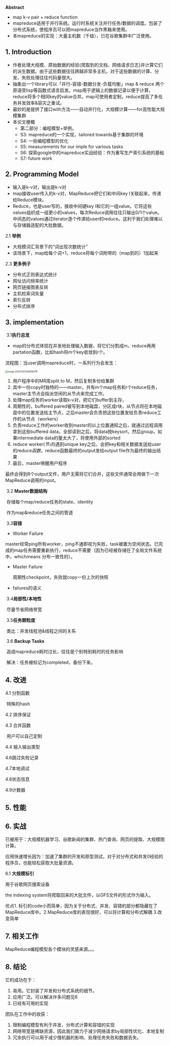 **Abstract**

+ map k-v pair + reduce function
+ mapreduce适用于并行系统。运行时系统关注并行任务/数据的调度。包装了分布式系统，使程序员可以把mapreduce当作黑箱来使用。
+ 本mapreduce的实现：大量主机数（千级），已在谷歌集群中广泛使用。

## **1. Introduction**

+ 作者处理大规模、原始数据的经验{爬取到的文档、网络请求日志}并计算它们的派生数据。由于这些数据往往跨越非常多主机，对于这些数据的计算、分发、失败处理往往代码量很大。
+ 抽象出一个library可以「并行-容错-数据分发-负载均衡」map & reduce 两个原语受lisp等函数式语言启发。map用于逻辑上的数据记录以便于计算，reduce将多个相同key的value合并。map可使用者定制，reduce提高了多任务并发效率&容灾之重试。
+ 最妙的是提供了接口with方法——自动并行化，大规模计算——for高性能大规模集群
+ 本论文梗概
  + 第二部分：编程模型+举例。
  + S3:  mapreduce的一个实现，tailored towards基于集群的环境
  + S4:  一些编程模型的优化
  + S5: measurements for our imple for various tasks
  + S6:  探索google中的mapreduce实战经验：作为重写生产索引系统的基础
  + S7:  future work



## **2. Programming Model**

+ 输入是k-v对，输出是k-v对
+ map接收user传入的k-v对，MapReduce把它们和中间key I关联起来，传递给Reduce模块。
+ Reduce，也是user写的，接收中间键key I和它的一组value。它将这些values组织成一组更小的values，每次Reduce调用往往只输出0/1个value。中间态的values通过iterator逐个传递给user的reduce。这利于我们处理难以与存储器适配的大批数据。

2.1  **举例**

+  大规模词汇背景下的“词出现次数统计”
+ 该场景下，map给每个词+1，reduce将每个词附带的（map到的）1加起来

2.3 **更多例子** 

+ 分布式正则表达式统计
+ 网址访问频率统计
+ 网页链接图表反转
+ 主机检索词矢量
+ 索引反转
+ 分布式排序



## **3. implementation** 

​	3.1**执行总览**

+  map的分布式体现在并发地处理输入数据，将它们分割成m，reduce再用partation函数，比如hash将m个key收敛到r个。

流程图：当user调用mapreduce时，一系列行为会发生：

<img src="/Users/tianyanning/Library/Application Support/typora-user-images/image-20221203144658479.png" alt="image-20221203144658479" style="zoom:50%;" />



1. 用户程序中的MR库split to M，然后复制多份给集群
1. 其中一份copy时独特的——master。共有m个map任务和r个reduce任务，master主节点会指派空闲的从节点来完成工作。
1. 处理map任务的worker读取k-v对，把它们buffer到主存，
1. 周期性的，buffered paired被写到本地磁盘，分区成r块，从节点将在本地磁盘中的位置发送给主节点，之后master会负责把这些位置发给负责reduce工作的从节点（workers）
1. 负责reduce工作的worker收到master的以上位置通知之后，就通过远程调用拿到这些buffered data，全部读到之后，将data按keysort，然后group。如果intermediate data的量太大了，将使用外部的sorted
1. reduce worker(*节点*)遇到unique key之后，会把key和相关数据发送给user的reduce*函数*，reduce函数最终的output发给output file作为最终的输出结果
1. 最后，master唤醒用户程序

最终会得到R个output文件，用户无需将它们合并，这些文件通常会用做下一次MapReduce调用的input。

​	3.2 **Master数据结构**

​	存储每个map/reduce任务的state、identity

​	作为map&reduce任务之间的管道

​	3.3**容错**

+  Worker Failure

  master经常ping所有worker，ping不通即视为失败，task被置为空闲状态。已完成的map任务需要重新执行，reduce不需要（因为已经被存储在了全局文件系统中，whichmeans 分布一致性的）。

+ Master Failure

  周期性checkpoint，失败就copy一份上次的快照

+ faliures的语义

​	3.4**局部性/本地性**

​	尽量节省网络带宽

​	3.5**任务颗粒度**

​	类比：并发线程池&线程之间的关系

​	3.6 **Backup Tasks**

​	造成mapreduce耗时过长，往往是个别特别耗时的任务影响

​	解决：任务被标记为completed，备份下来。



## **4. 改进**

4.1 分割函数

​	特殊的hash

4.2 排序保证

4.3 合并函数

​	用户可以自己定制

4.4 输入输出类型

4.6跳过失败记录

4.7本地调试

4.8状态信息

4.9计数器



 ## 5. 性能



## 6. 实战

已被用于：大规模机器学习、谷歌新闻的集群、热门查询、网页的提取、大规模图计算。

应用快速增长因为：加速了集群的开发和原型测试，对于对分布式和并发0经验的程序员，也能轻松获取大批量资源。

6.1 **大规模标引**

用于谷歌网页搜索设备

the indexing system将爬取回来的大批文件，以GFS文件的形式作为输入。

优点1. 标引的code小而简单，因为关于分布式、并发、容错的部分都隐藏在了MapReduce库中。2.MapReduce库的表现很好，可以将计算和分布式解耦 3.改变简单



## 7. 相关工作

 MapReduce编程模型各个模块的灵感来源。。。



## 8. 结论

它的成功在于：

1. 易用。它封装了并发和分布式系统的细节。
2. 应用广泛。可以解决许多问题见6
3. 已经有可用的实现

团队在工作中的收获：

1. 限制编程模型有利于并发、分布式计算和容错的实现
2. 网络带宽是稀缺资源，因此我们致力于减少网络请求by局部性优化、本地复制
3. 冗余执行可以用于减少慢机器的影响、处理任务失败和数据丢失。



















